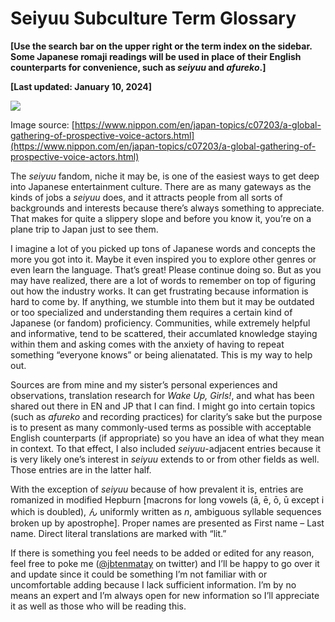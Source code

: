 # Seiyuu Subculture Term Glossary

**[Use the search bar on the upper right or the term index on the sidebar. Some Japanese romaji readings will be used in place of their English counterparts for convenience, such as *seiyuu* and *afureko*.]**  

**[Last updated: January 10, 2024]**

![](https://lh6.googleusercontent.com/_n2lRKI7BOg1kL10HN7X1HiVrewam3q4QbiJ4isOB_RG00l2CCylMR4UwEFqv1zs4A2qb0mOcFwRDEqFjHDarN7iq5h7WtCnhBFQpN-QyCjnTg2WEzSnnhJ9oc1SMEA9Be97HFsx)

Image source: [https://www.nippon.com/en/japan-topics/c07203/a-global-gathering-of-prospective-voice-actors.html](https://www.nippon.com/en/japan-topics/c07203/a-global-gathering-of-prospective-voice-actors.html)

The *seiyuu* fandom, niche it may be, is one of the easiest ways to get deep into Japanese entertainment culture. There are as many gateways as the kinds of jobs a *seiyuu* does, and it attracts people from all sorts of backgrounds and interests because there’s always something to appreciate. That makes for quite a slippery slope and before you know it, you’re on a plane trip to Japan just to see them.

I imagine a lot of you picked up tons of Japanese words and concepts the more you got into it. Maybe it even inspired you to explore other genres or even learn the language. That’s great! Please continue doing so. But as you may have realized, there are a lot of words to remember on top of figuring out how the industry works. It can get frustrating because information is hard to come by. If anything, we stumble into them but it may be outdated or too specialized and understanding them requires a certain kind of Japanese (or fandom) proficiency. Communities, while extremely helpful and informative, tend to be scattered, their accumlated knowledge staying within them and asking comes with the anxiety of having to repeat something “everyone knows” or being alienatated. This is my way to help out. 

Sources are from mine and my sister’s personal experiences and observations, translation research for *Wake Up, Girls!*, and what has been shared out there in EN and JP that I can find. I might go into certain topics (such as *afureko* and recording practices) for clarity’s sake but the purpose is to present as many commonly-used terms as possible with acceptable English counterparts (if appropriate) so you have an idea of what they mean in context. To that effect, I also included *seiyuu*-adjacent entries because it is very likely one’s interest in *seiyuu* extends to or from other fields as well. Those entries are in the latter half.

With the exception of *seiyuu* because of how prevalent it is, entries are romanized in modified Hepburn [macrons for long vowels (ā, ē, ō, ū except i which is doubled), ん uniformly written as *n*, ambiguous syllable sequences broken up by apostrophe]. Proper names are presented as First name – Last name. Direct literal translations are marked with “lit.”

If there is something you feel needs to be added or edited for any reason, feel free to poke me ([@jbtenmatay](https://twitter.com/jbtenmatay) on twitter) and I’ll be happy to go over it and update since it could be something I’m not familiar with or uncomfortable adding because I lack sufficient information. I’m by no means an expert and I’m always open for new information so I’ll appreciate it as well as those who will be reading this.
